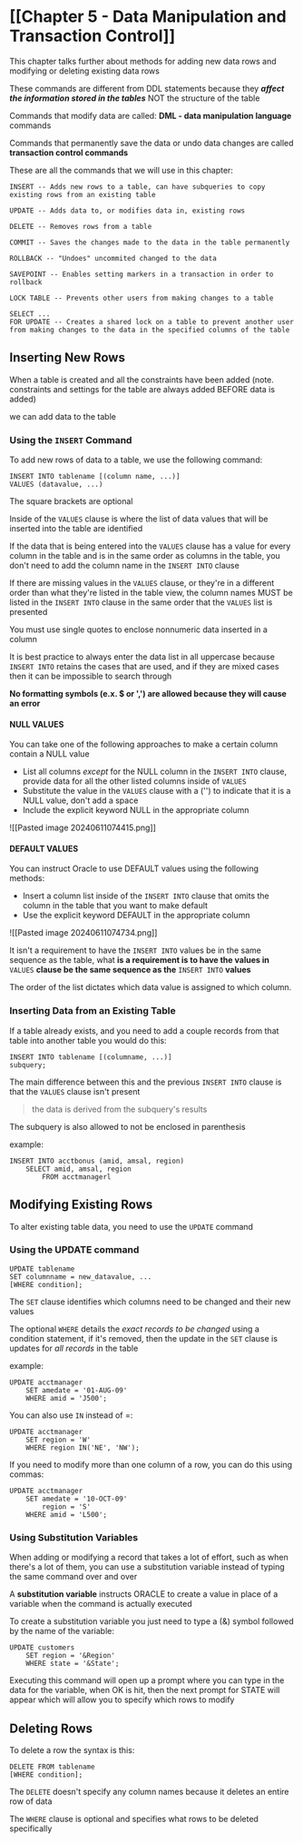 # [[Chapter 5 - Data Manipulation and Transaction Control]]

This chapter talks further about methods for adding new data rows and modifying or deleting existing data rows

These commands are different from DDL statements because they ***affect the information stored in the tables*** NOT the structure of the table

Commands that modify data are called:
**DML - data manipulation language** commands

Commands that permanently save the data or undo data changes are called **transaction control commands**

These are all the commands that we will use in this chapter:

```
INSERT -- Adds new rows to a table, can have subqueries to copy existing rows from an existing table

UPDATE -- Adds data to, or modifies data in, existing rows

DELETE -- Removes rows from a table

COMMIT -- Saves the changes made to the data in the table permanently

ROLLBACK -- "Undoes" uncommited changed to the data 

SAVEPOINT -- Enables setting markers in a transaction in order to rollback

LOCK TABLE -- Prevents other users from making changes to a table

SELECT ...
FOR UPDATE -- Creates a shared lock on a table to prevent another user from making changes to the data in the specified columns of the table
```

## Inserting New Rows

When a table is created and all the constraints have been added (note. constraints and settings for the table are always added BEFORE data is added)

we can add data to the table

### Using the `INSERT` Command

To add new rows of data to a table, we use the following command:

```
INSERT INTO tablename [(column name, ...)]
VALUES (datavalue, ...)
```

The square brackets are optional

Inside of the `VALUES` clause is where the list of data values that will be inserted into the table are identified

If the data that is being entered into the `VALUES` clause has a value for every column in the table and is in the same order as columns in the table, you don't need to add the column name in the  `INSERT INTO` clause

If there are missing values in the `VALUES` clause, or they're in a different order than what they're listed in the table view, the column names MUST be listed in the `INSERT INTO` clause in the same order that the `VALUES` list is presented

You must use single quotes to enclose nonnumeric data inserted in a column

It is best practice to always enter the data list in all uppercase because `INSERT INTO` retains the cases that are used, and if they are mixed cases then it can be impossible to search through

**No formatting symbols (e.x. $ or ',') are allowed because they will cause an error**

#### NULL VALUES

You can take one of the following approaches to make a certain column contain a NULL value

- List all columns *except* for the NULL column in the `INSERT INTO` clause, provide data for all the other listed columns inside of `VALUES`
- Substitute the value in the `VALUES` clause with a ('') to indicate that it is a NULL value, don't add a space
- Include the explicit keyword NULL in the appropriate column 

![[Pasted image 20240611074415.png]]

#### DEFAULT VALUES

You can instruct Oracle to use DEFAULT values using the following methods:

- Insert a column list inside of the `INSERT INTO` clause that omits the column in the table that you want to make default
- Use the explicit keyword DEFAULT in the appropriate column

![[Pasted image 20240611074734.png]]

It isn't a requirement to have the `INSERT INTO` values be in the same sequence as the table, what **is a requirement is to have the values in** `VALUES` **clause be the same sequence as the** `INSERT INTO` **values**

The order of the list dictates which data value is assigned to which column.

### Inserting Data from an Existing Table

If a table already exists, and you need to add a couple records from that table into another table you would do this:

```
INSERT INTO tablename [(columname, ...)]
subquery;
```

The main difference between this and the previous `INSERT INTO` clause is that the `VALUES` clause isn't present

> the data is derived from the subquery's results

The subquery is also allowed to not be enclosed in parenthesis

example:
```
INSERT INTO acctbonus (amid, amsal, region)
	SELECT amid, amsal, region
		FROM acctmanagerl
```

## Modifying Existing Rows

To alter existing table data, you need to use the `UPDATE` command

### Using the UPDATE command

```
UPDATE tablename
SET columnname = new_datavalue, ...
[WHERE condition];
```

The `SET` clause identifies which columns need to be changed and their new values

The optional `WHERE` details the *exact records to be changed* using a condition statement, if it's removed, then the update in the `SET` clause is updates for *all records* in the table

example:

```
UPDATE acctmanager
	SET amedate = '01-AUG-09'
	WHERE amid = 'J500';
```

You can also use `IN` instead of =:

```
UPDATE acctmanager
	SET region = 'W'
	WHERE region IN('NE', 'NW');
```

If you need to modify more than one column of a row, you can do this using commas:

```
UPDATE acctmanager
	SET amedate = '10-OCT-09'
		region = 'S'
	WHERE amid = 'L500';
```

### Using Substitution Variables

When adding or modifying a record that takes a lot of effort, such as when there's a lot of them, you can use a substitution variable instead of typing the same command over and over

A **substitution variable** instructs ORACLE to create a value in place of a variable when the command is actually executed

To create a substitution variable you just need to type a (&) symbol followed by the name of the variable:
```
UPDATE customers
	SET region = '&Region'
	WHERE state = '&State';
```

Executing this command will open up a prompt where you can type in the data for the variable, when OK is hit, then the next prompt for STATE will appear which will allow you to specify which rows to modify

## Deleting Rows

To delete a row the syntax is this:

```
DELETE FROM tablename
[WHERE condition];
```

The `DELETE` doesn't specify any column names because it deletes an entire row of data

The `WHERE` clause is optional and specifies what rows to be deleted specifically
